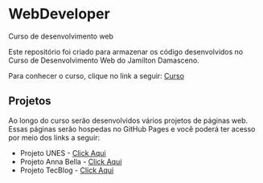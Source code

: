 # WebDeveloper
Curso de desenvolvimento web

Este repositório foi criado para armazenar os código desenvolvidos no Curso de Desenvolvimento Web do Jamilton Damasceno.

Para conhecer o curso, clique no link a seguir: 
[Curso](https://www.udemy.com/course/web-completo/)

## Projetos
Ao longo do curso serão desenvolvidos vários projetos de páginas web.
Essas páginas serão hospedas no GitHub Pages e você poderá ter acesso 
por meio dos links a seguir:

* Projeto UNES - [Click Aqui](https://fagnerzulin.github.io/Projeto-Unes/)
* Projeto Anna Bella - [Click Aqui](https://fagnerzulin.github.io/Projeto-Anna-Bella/)
* Projeto TecBlog - [Click Aqui](https://fagnerzulin.github.io/Projeto-TecBlog/)
 
